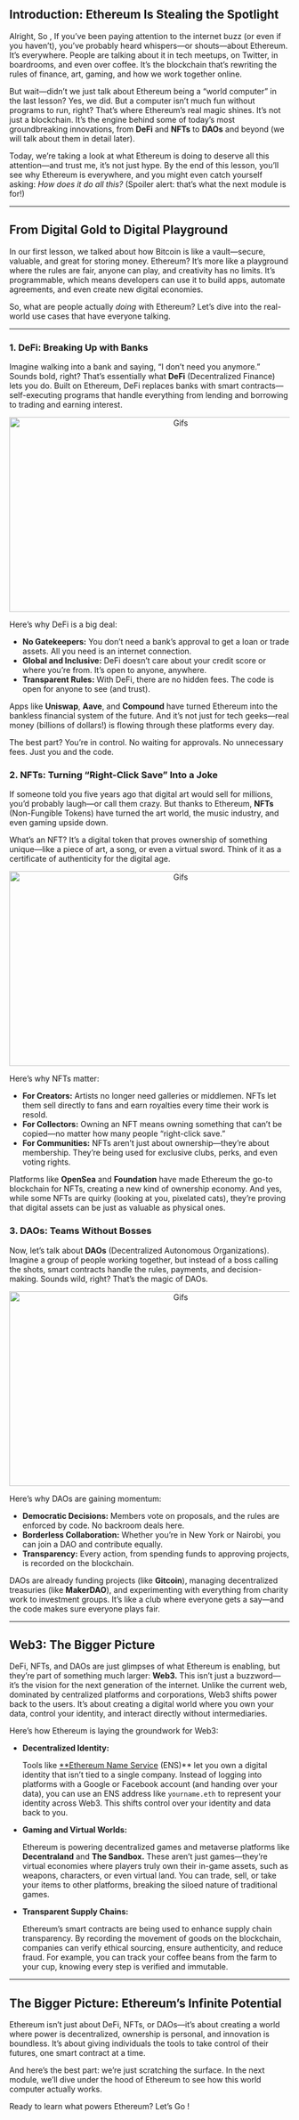 ## **Introduction: Ethereum Is Stealing the Spotlight**

Alright, So , If you’ve been paying attention to the internet buzz (or even if you haven’t), you’ve probably heard whispers—or shouts—about Ethereum. It’s everywhere. People are talking about it in tech meetups, on Twitter, in boardrooms, and even over coffee. It’s the blockchain that’s rewriting the rules of finance, art, gaming, and how we work together online.

But wait—didn’t we just talk about Ethereum being a “world computer” in the last lesson? Yes, we did. But a computer isn’t much fun without programs to run, right? That’s where Ethereum’s real magic shines. It’s not just a blockchain. It’s the engine behind some of today’s most groundbreaking innovations, from **DeFi** and **NFTs**  to **DAOs** and beyond (we will talk about them in detail later).

Today, we’re taking a look at what Ethereum is doing to deserve all this attention—and trust me, it’s not just hype. By the end of this lesson, you’ll see why Ethereum is everywhere, and you might even catch yourself asking: *How does it do all this?* (Spoiler alert: that’s what the next module is for!)

---

## **From Digital Gold to Digital Playground**

In our first lesson, we talked about how Bitcoin is like a vault—secure, valuable, and great for storing money. Ethereum? It’s more like a playground where the rules are fair, anyone can play, and creativity has no limits. It’s programmable, which means developers can use it to build apps, automate agreements, and even create new digital economies.

So, what are people actually *doing* with Ethereum? Let’s dive into the real-world use cases that have everyone talking.

---

### **1. DeFi: Breaking Up with Banks**

Imagine walking into a bank and saying, “I don’t need you anymore.” Sounds bold, right? That’s essentially what **DeFi** (Decentralized Finance) lets you do. Built on Ethereum, DeFi replaces banks with smart contracts—self-executing programs that handle everything from lending and borrowing to trading and earning interest.


<p align="center">
    <img src="https://raw.githubusercontent.com/The-Web3-Compass/web3-compass-data-repository/refs/heads/main/basecamp/ethereum-blueprint/images/ethereum-just-another-bitcoin/why-everyone-talking/defi.gif" alt="Gifs" width="600" height="350" />
</p>

Here’s why DeFi is a big deal:

- **No Gatekeepers:** You don’t need a bank’s approval to get a loan or trade assets. All you need is an internet connection.
- **Global and Inclusive:** DeFi doesn’t care about your credit score or where you’re from. It’s open to anyone, anywhere.
- **Transparent Rules:** With DeFi, there are no hidden fees. The code is open for anyone to see (and trust).

Apps like **Uniswap**, **Aave**, and **Compound** have turned Ethereum into the bankless financial system of the future. And it’s not just for tech geeks—real money (billions of dollars!) is flowing through these platforms every day.

The best part? You’re in control. No waiting for approvals. No unnecessary fees. Just you and the code.

### **2. NFTs: Turning “Right-Click Save” Into a Joke**

If someone told you five years ago that digital art would sell for millions, you’d probably laugh—or call them crazy. But thanks to Ethereum, **NFTs** (Non-Fungible Tokens) have turned the art world, the music industry, and even gaming upside down.

What’s an NFT? It’s a digital token that proves ownership of something unique—like a piece of art, a song, or even a virtual sword. Think of it as a certificate of authenticity for the digital age.


<p align="center">
    <img src="https://raw.githubusercontent.com/The-Web3-Compass/web3-compass-data-repository/refs/heads/main/basecamp/ethereum-blueprint/images/ethereum-just-another-bitcoin/why-everyone-talking/nft.gif" alt="Gifs" width="600" height="350" />
</p>

Here’s why NFTs matter:

- **For Creators:** Artists no longer need galleries or middlemen. NFTs let them sell directly to fans and earn royalties every time their work is resold.
- **For Collectors:** Owning an NFT means owning something that can’t be copied—no matter how many people “right-click save.”
- **For Communities:** NFTs aren’t just about ownership—they’re about membership. They’re being used for exclusive clubs, perks, and even voting rights.

Platforms like **OpenSea** and **Foundation** have made Ethereum the go-to blockchain for NFTs, creating a new kind of ownership economy. And yes, while some NFTs are quirky (looking at you, pixelated cats), they’re proving that digital assets can be just as valuable as physical ones.

### **3. DAOs: Teams Without Bosses**

Now, let’s talk about **DAOs** (Decentralized Autonomous Organizations). Imagine a group of people working together, but instead of a boss calling the shots, smart contracts handle the rules, payments, and decision-making. Sounds wild, right? That’s the magic of DAOs.


<p align="center">
    <img src="https://raw.githubusercontent.com/The-Web3-Compass/web3-compass-data-repository/refs/heads/main/basecamp/ethereum-blueprint/images/ethereum-just-another-bitcoin/why-everyone-talking/dao.gif" alt="Gifs" width="600" height="350" />
</p>

Here’s why DAOs are gaining momentum:

- **Democratic Decisions:** Members vote on proposals, and the rules are enforced by code. No backroom deals here.
- **Borderless Collaboration:** Whether you’re in New York or Nairobi, you can join a DAO and contribute equally.
- **Transparency:** Every action, from spending funds to approving projects, is recorded on the blockchain.

DAOs are already funding projects (like **Gitcoin**), managing decentralized treasuries (like **MakerDAO**), and experimenting with everything from charity work to investment groups. It’s like a club where everyone gets a say—and the code makes sure everyone plays fair.

---

## **Web3: The Bigger Picture**

DeFi, NFTs, and DAOs are just glimpses of what Ethereum is enabling, but they’re part of something much larger: **Web3.** This isn’t just a buzzword—it’s the vision for the next generation of the internet. Unlike the current web, dominated by centralized platforms and corporations, Web3 shifts power back to the users. It’s about creating a digital world where you own your data, control your identity, and interact directly without intermediaries.

Here’s how Ethereum is laying the groundwork for Web3:

- **Decentralized Identity:**
    
    Tools like [**Ethereum Name Service](https://ens.domains/) (ENS)** let you own a digital identity that isn’t tied to a single company. Instead of logging into platforms with a Google or Facebook account (and handing over your data), you can use an ENS address like `yourname.eth` to represent your identity across Web3. This shifts control over your identity and data back to you.
    
- **Gaming and Virtual Worlds:**
    
    Ethereum is powering decentralized games and metaverse platforms like **Decentraland** and **The Sandbox.** These aren’t just games—they’re virtual economies where players truly own their in-game assets, such as weapons, characters, or even virtual land. You can trade, sell, or take your items to other platforms, breaking the siloed nature of traditional games.
    
- **Transparent Supply Chains:**
    
    Ethereum’s smart contracts are being used to enhance supply chain transparency. By recording the movement of goods on the blockchain, companies can verify ethical sourcing, ensure authenticity, and reduce fraud. For example, you can track your coffee beans from the farm to your cup, knowing every step is verified and immutable.
    

---

## **The Bigger Picture: Ethereum’s Infinite Potential**

Ethereum isn’t just about DeFi, NFTs, or DAOs—it’s about creating a world where power is decentralized, ownership is personal, and innovation is boundless. It’s about giving individuals the tools to take control of their futures, one smart contract at a time.

And here’s the best part: we’re just scratching the surface. In the next module, we’ll dive under the hood of Ethereum to see how this world computer actually works.

Ready to learn what powers Ethereum? Let’s Go !